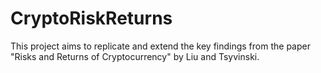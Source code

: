 # CryptoRiskReturns
This project aims to replicate and extend the key findings from the paper "Risks and Returns of Cryptocurrency" by Liu and Tsyvinski.
